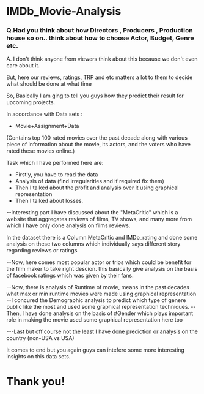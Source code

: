 # IMDb_Movie-Analysis

### Q.Had you think about how Directors , Producers , Production house so on.. think about how to choose Actor, Budget, Genre etc. 

A. I don't think anyone from viewers think about this because we don't even care about it. 

But, here our reviews, ratings, TRP and etc matters a lot to them to decide what should be done at what time

 So, Basically I am ging to tell you guys how they predict their result for upcoming projects.

In accordance with Data sets :

   - Movie+Assignment+Data 
    
(Contains top 100 rated movies over the past decade along with various piece of information about the movie, its actors, and the voters who have rated these movies online.)

Task which I have performed here are:

  - Firstly, you have to read the data
  - Analysis of data (find irregularities and if required fix them)
  - Then I talked about the profit and analysis over it using graphical representation
  - Then I talked about losses.
 
   --Interesting part I have discussed about the "MetaCritic" which is a website that aggregates reviews of films, TV shows, and many more from which I have only done analysis
 on films reviews.
 
 In the dataset there is a Column MetaCritic and IMDb_rating and done some analysis on these two columns which individually says different story regarding reviews or ratings
 
   --Now, here comes most popular actor or trios which could be benefit for the film maker to take right descion.
 this basically give analysis on the basis of facebook ratings which was given by their fans.
 
   --Now, there is analysis of Runtime of movie, means in the past decades what max or min runtime movies were made using graphical representation
   --I concured the Demographic analysis to predict which type of genere public like the most and used some graphical representation techniques.
   --Then, I have done analysis on the basis of #Gender which plays important role in making the movie
 used some graphical representation here too
 
 ---Last but off course not the least I have done prediction or analysis on the country (non-USA vs USA)
 
  It comes to end but you again guys can intefere some more interesting insights on this data sets. 
 
 # Thank you!

